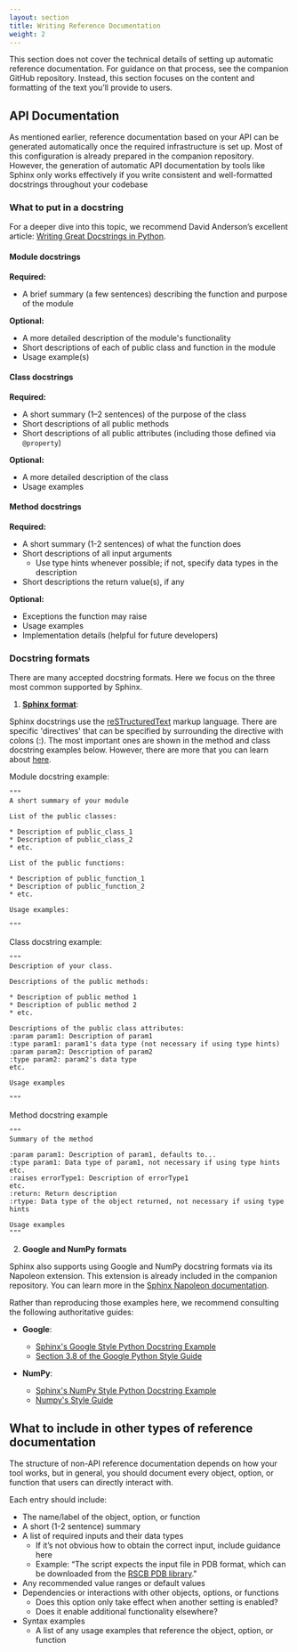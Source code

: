 ```yaml
---
layout: section
title: Writing Reference Documentation
weight: 2
---
```


This section does not cover the technical details of setting up automatic reference documentation. For guidance on that process, see the companion GitHub repository. <!-- TO DO: link documentation repo --> Instead, this section focuses on the content and formatting of the text you’ll provide to users. 

## API Documentation

As mentioned earlier, reference documentation based on your API can be generated automatically once the required infrastructure is set up. Most of this configuration is already prepared in the companion repository. <!-- TODO: link repo --> However, the generation of automatic API documentation by tools like Sphinx only works effectively if you write consistent and well-formatted docstrings throughout your codebase

### What to put in a docstring

For a deeper dive into this topic, we recommend David Anderson’s excellent article: [Writing Great Docstrings in Python](https://jdkandersson.com/2023/01/07/writing-great-docstrings-in-python/).

#### Module docstrings
**Required:**
- A brief summary (a few sentences) describing the function and purpose of the module

**Optional:**
- A more detailed description of the module's functionality
- Short descriptions of each of public class and function in the module
- Usage example(s)

#### Class docstrings
**Required:**
- A short summary (1–2 sentences) of the purpose of the class
- Short descriptions of all public methods
- Short descriptions of all public attributes (including those defined via `@property`)

**Optional:**
- A more detailed description of the class
- Usage examples

#### Method docstrings 
**Required:**
- A short summary (1-2 sentences) of what the function does
- Short descriptions of all input arguments
    - Use type hints whenever possible; if not, specify data types in the description
- Short descriptions the return value(s), if any

**Optional:**
- Exceptions the function may raise
- Usage examples
- Implementation details (helpful for future developers)

### Docstring formats

There are many accepted docstring formats. Here we focus on the three most common supported by Sphinx.

1. [**Sphinx format**](https://sphinx-rtd-tutorial.readthedocs.io/en/latest/docstrings.html):

Sphinx docstrings use the [reSTructuredText](https://www.sphinx-doc.org/en/master/usage/restructuredtext/basics.html) markup language.
There are specific 'directives' that can be specified by surrounding the directive with colons (:). The most important ones are shown in the method and class docstring examples below. However, there are more that you can learn about [here](https://www.sphinx-doc.org/en/master/usage/domains/python.html).

Module docstring example:

```
"""
A short summary of your module

List of the public classes: 

* Description of public_class_1
* Description of public_class_2
* etc. 

List of the public functions: 

* Description of public_function_1
* Description of public_function_2
* etc. 

Usage examples:

"""
```

Class docstring example: 
```
"""
Description of your class.

Descriptions of the public methods: 

* Description of public method 1
* Description of public method 2
* etc. 

Descriptions of the public class attributes: 
:param param1: Description of param1
:type param1: param1's data type (not necessary if using type hints)
:param param2: Description of param2
:type param2: param2's data type
etc. 

Usage examples

"""
```

Method docstring example
```
"""
Summary of the method

:param param1: Description of param1, defaults to...
:type param1: Data type of param1, not necessary if using type hints
etc.
:raises errorType1: Description of errorType1
etc. 
:return: Return description
:rtype: Data type of the object returned, not necessary if using type hints

Usage examples
"""
```
2. **Google and NumPy formats**

Sphinx also supports using Google and NumPy docstring formats via its Napoleon extension. This extension is already included in the companion repository. <!-- TODO: link repo --> You can learn more in the [Sphinx Napoleon documentation](https://www.sphinx-doc.org/en/master/usage/extensions/napoleon.html).

Rather than reproducing those examples here, we recommend consulting the following authoritative guides:
- **Google**: 
    - [Sphinx's Google Style Python Docstring Example](https://www.sphinx-doc.org/en/master/usage/extensions/example_google.html)
    - [Section 3.8 of the Google Python Style Guide](https://google.github.io/styleguide/pyguide.html#38-comments-and-docstrings)

- **NumPy**: 
    - [Sphinx's NumPy Style Python Docstring Example](https://www.sphinx-doc.org/en/master/usage/extensions/example_numpy.html#example-numpy)
    - [Numpy's Style Guide](https://numpydoc.readthedocs.io/en/latest/format.html)


## What to include in other types of reference documentation

The structure of non-API reference documentation depends on how your tool works, but in general, you should document every object, option, or function that users can directly interact with.

Each entry should include:

- The name/label of the object, option, or function
- A short (1-2 sentence) summary 
- A list of required inputs and their data types
    - If it’s not obvious how to obtain the correct input, include guidance here
    - Example: “The script expects the input file in PDB format, which can be downloaded from the [RSCB PDB library](https://www.rcsb.org/)."
- Any recommended value ranges or default values
- Dependencies or interactions with other objects, options, or functions
    - Does this option only take effect when another setting is enabled?
    - Does it enable additional functionality elsewhere?
- Syntax examples
    - A list of any usage examples that reference the object, option, or function


